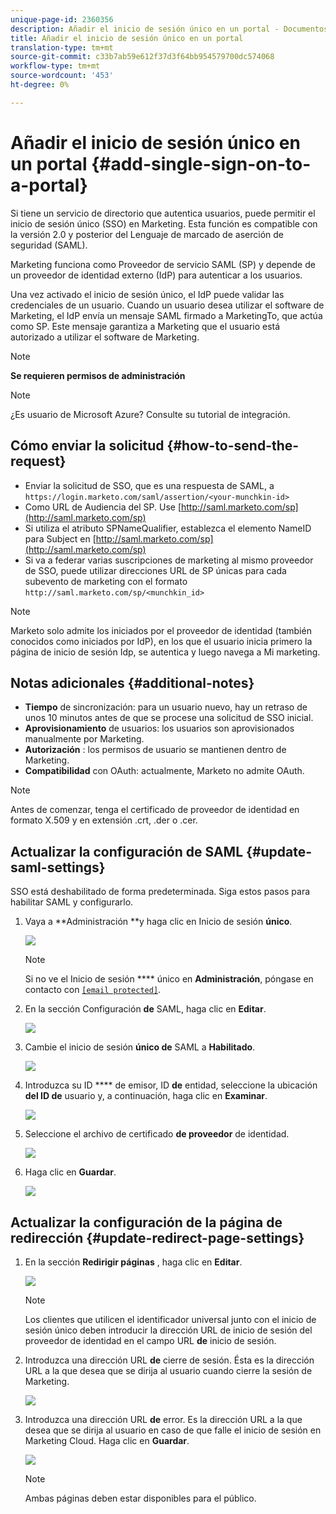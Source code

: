 ```yaml
---
unique-page-id: 2360356
description: Añadir el inicio de sesión único en un portal - Documentos de marketing - Documentación del producto
title: Añadir el inicio de sesión único en un portal
translation-type: tm+mt
source-git-commit: c33b7ab59e612f37d3f64bb954579700dc574068
workflow-type: tm+mt
source-wordcount: '453'
ht-degree: 0%

---
```



# Añadir el inicio de sesión único en un portal {#add-single-sign-on-to-a-portal}

Si tiene un servicio de directorio que autentica usuarios, puede permitir el inicio de sesión único (SSO) en Marketing. Esta función es compatible con la versión 2.0 y posterior del Lenguaje de marcado de aserción de seguridad (SAML).

Marketing funciona como Proveedor de servicio SAML (SP) y depende de un proveedor de identidad externo (IdP) para autenticar a los usuarios.

Una vez activado el inicio de sesión único, el IdP puede validar las credenciales de un usuario. Cuando un usuario desea utilizar el software de Marketing, el IdP envía un mensaje SAML firmado a MarketingTo, que actúa como SP. Este mensaje garantiza a Marketing que el usuario está autorizado a utilizar el software de Marketing.

>[!NOTE]
>
>**Se requieren permisos de administración**

>[!NOTE]
>
>¿Es usuario de Microsoft Azure? Consulte su tutorial [](https://azure.microsoft.com/en-us/documentation/articles/active-directory-saas-marketo-tutorial/)de integración.

## Cómo enviar la solicitud {#how-to-send-the-request}

* Enviar la solicitud de SSO, que es una respuesta de SAML, a `https://login.marketo.com/saml/assertion/<your-munchkin-id>`
* Como URL de Audiencia del SP. Use [http://saml.marketo.com/sp](http://saml.marketo.com/sp)
* Si utiliza el atributo SPNameQualifier, establezca el elemento NameID para Subject en [http://saml.marketo.com/sp](http://saml.marketo.com/sp)
* Si va a federar varias suscripciones de marketing al mismo proveedor de SSO, puede utilizar direcciones URL de SP únicas para cada subevento de marketing con el formato `http://saml.marketo.com/sp/<munchkin_id>`

>[!NOTE]
>
>Marketo solo admite los iniciados por el proveedor de identidad (también conocidos como iniciados por IdP), en los que el usuario inicia primero la página de inicio de sesión Idp, se autentica y luego navega a Mi marketing.

## Notas adicionales {#additional-notes}

* **Tiempo** de sincronización: para un usuario nuevo, hay un retraso de unos 10 minutos antes de que se procese una solicitud de SSO inicial.
* **Aprovisionamiento** de usuarios: los usuarios son aprovisionados manualmente por Marketing.
* **Autorización** : los permisos de usuario se mantienen dentro de Marketing.
* **Compatibilidad** con OAuth: actualmente, Marketo no admite OAuth.

>[!NOTE]
>
>Antes de comenzar, tenga el certificado de proveedor de identidad en formato X.509 y en extensión .crt, .der o .cer.

## Actualizar la configuración de SAML {#update-saml-settings}

SSO está deshabilitado de forma predeterminada. Siga estos pasos para habilitar SAML y configurarlo.

1. Vaya a **Administración **y haga clic en Inicio de sesión **único**.

   ![](assets/image2014-9-24-14-3a36-3a50.png)

   >[!NOTE]
   >
   >Si no ve el Inicio de sesión **** único en **Administración**, póngase en contacto con [`[email protected]`](http://mailto:support@marketo.com).

1. En la sección Configuración **de** SAML, haga clic en **Editar**.

   ![](assets/image2014-9-24-14-3a37-3a3.png)

1. Cambie el inicio de sesión **único de** SAML a **Habilitado**.

   ![](assets/image2014-9-24-14-3a37-3a17.png)

1. Introduzca su ID **** de emisor, ID **de** entidad, seleccione la ubicación **del ID de** usuario y, a continuación, haga clic en **Examinar**.

   ![](assets/image2014-9-24-14-3a37-3a32.png)

1. Seleccione el archivo de certificado **de proveedor** de identidad.

   ![](assets/image2014-9-24-14-3a38-3a8.png)

1. Haga clic en **Guardar**.

   ![](assets/image2014-9-24-14-3a38-3a22.png)

## Actualizar la configuración de la página de redirección {#update-redirect-page-settings}

1. En la sección **Redirigir páginas** , haga clic en **Editar**.

   ![](assets/seven.png)

   >[!NOTE]
   >
   >Los clientes que utilicen el identificador universal junto con el inicio de sesión único deben introducir la dirección URL de inicio de sesión del proveedor de identidad en el campo URL **de** inicio de sesión.

1. Introduzca una dirección URL **de** cierre de sesión. Ésta es la dirección URL a la que desea que se dirija al usuario cuando cierre la sesión de Marketing.

   ![](assets/eight.png)

1. Introduzca una dirección URL **de** error. Es la dirección URL a la que desea que se dirija al usuario en caso de que falle el inicio de sesión en Marketing Cloud. Haga clic en **Guardar**.

   ![](assets/nine.png)

   >[!NOTE]
   >
   >Ambas páginas deben estar disponibles para el público.

